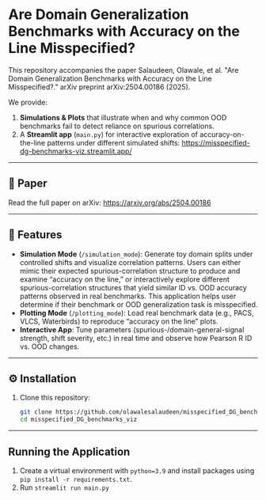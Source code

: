 # Are Domain Generalization Benchmarks with Accuracy on the Line Misspecified?

This repository accompanies the paper
Salaudeen, Olawale, et al. "Are Domain Generalization Benchmarks with Accuracy on the Line Misspecified?." arXiv preprint arXiv:2504.00186 (2025).

We provide:
1. **Simulations & Plots** that illustrate when and why common OOD benchmarks fail to detect reliance on spurious correlations.
2. A **Streamlit app** (`main.py`) for interactive exploration of accuracy-on-the-line patterns under different simulated shifts: https://misspecified-dg-benchmarks-viz.streamlit.app/

---

## 📖 Paper

Read the full paper on arXiv:
https://arxiv.org/abs/2504.00186

---

## 🚀 Features

- **Simulation Mode** (`/simulation_mode`):
    Generate toy domain splits under controlled shifts and visualize correlation patterns. Users can either mimic their expected spurious-correlation structure to produce and examine “accuracy on the line,” or interactively explore different spurious-correlation structures that yield similar ID vs. OOD accuracy patterns observed in real benchmarks. This application helps user determine if their benchmark or OOD generalization task is misspecified.
- **Plotting Mode** (`/plotting_mode`):
    Load real benchmark data (e.g., PACS, VLCS, Waterbirds) to reproduce “accuracy on the line” plots.
- **Interactive App**:
    Tune parameters (spurious-/domain-general-signal strength, shift severity, etc.) in real time and observe how Pearson R ID vs. OOD changes.

---
## ⚙️ Installation

1. Clone this repository:
   ```bash
   git clone https://github.com/olawalesalaudeen/misspecified_DG_benchmarks_viz.git
   cd misspecified_DG_benchmarks_viz

---
## Running the Application

1) Create a virtual environment with `python=3.9` and install packages using `pip install -r requirements.txt`.
2) Run `streamlit run main.py`
